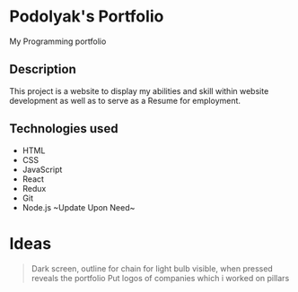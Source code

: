 # Podolyak's Portfolio
My Programming portfolio

## Description
This project is a website to display my abilities and skill within website development as well as to serve as a Resume for employment.

## Technologies used
* HTML
* CSS
* JavaScript
* React
* Redux
* Git
* Node.js
~Update Upon Need~

# Ideas
> Dark screen, outline for chain for light bulb visible, when pressed reveals the portfolio
> Put logos of companies which i worked on pillars





